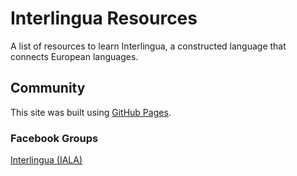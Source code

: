# Interlingua Resources
A list of resources to learn Interlingua, a constructed language that connects European languages.

## Community
This site was built using [GitHub Pages](https://pages.github.com/).

### Facebook Groups
[Interlingua (IALA)](https://www.facebook.com/groups/interlingua.IALA/)
